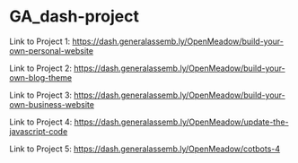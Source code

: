 # GA_dash-project

Link to Project 1: https://dash.generalassemb.ly/OpenMeadow/build-your-own-personal-website

Link to Project 2: https://dash.generalassemb.ly/OpenMeadow/build-your-own-blog-theme

Link to Project 3: https://dash.generalassemb.ly/OpenMeadow/build-your-own-business-website

Link to Project 4: https://dash.generalassemb.ly/OpenMeadow/update-the-javascript-code

Link to Project 5: https://dash.generalassemb.ly/OpenMeadow/cotbots-4
